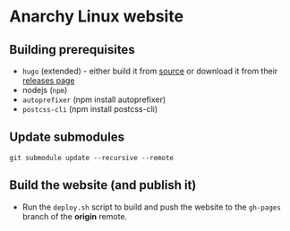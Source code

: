 # Anarchy Linux website

## Building prerequisites

* `hugo` (extended) - either build it from [source](https://github.com/gohugoio/hugo) or download it from their [releases page](https://github.com/gohugoio/hugo/releases)
* nodejs (`npm`)
* `autoprefixer` (npm install autoprefixer)
* `postcss-cli` (npm install postcss-cli)


## Update submodules

`git submodule update --recursive --remote`


## Build the website (and publish it)

* Run the `deploy.sh` script to build and push the website to the `gh-pages` branch of the **origin** remote.